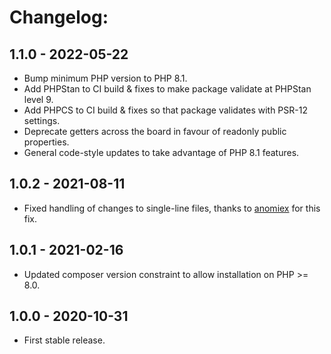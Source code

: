 # Changelog:

## 1.1.0 - 2022-05-22

* Bump minimum PHP version to PHP 8.1.
* Add PHPStan to CI build & fixes to make package validate at PHPStan level 9.
* Add PHPCS to CI build & fixes so that package validates with PSR-12 settings.
* Deprecate getters across the board in favour of readonly public properties.
* General code-style updates to take advantage of PHP 8.1 features.

## 1.0.2 - 2021-08-11

* Fixed handling of changes to single-line files, thanks to [anomiex](https://github.com/anomiex) for this fix.  


## 1.0.1 - 2021-02-16

* Updated composer version constraint to allow installation on PHP >= 8.0.


## 1.0.0 - 2020-10-31

* First stable release.
